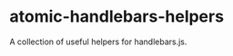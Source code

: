 atomic-handlebars-helpers
=========================

A collection of useful helpers for handlebars.js.

